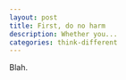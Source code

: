 ```yaml
---
layout: post
title: First, do no harm
description: Whether you...
categories: think-different
---
```


Blah.
